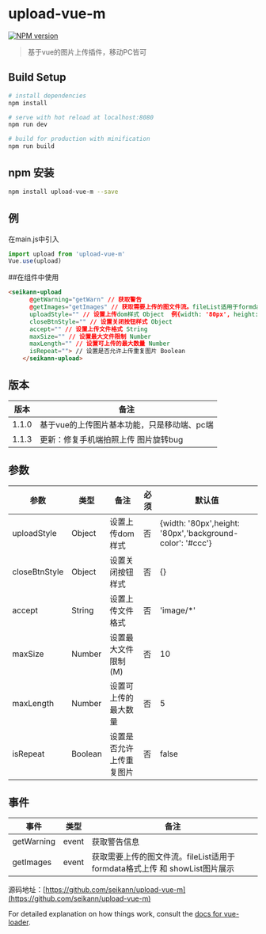 # upload-vue-m
[![NPM version](https://img.shields.io/npm/v/upload-vue-m.svg)](https://www.npmjs.com/package/upload-vue-m)
> 基于vue的图片上传插件，移动PC皆可
## Build Setup

``` bash
# install dependencies
npm install

# serve with hot reload at localhost:8080
npm run dev

# build for production with minification
npm run build
```
## npm 安装
``` bash
npm install upload-vue-m --save
```
## 例
在main.js中引入
```js
import upload from 'upload-vue-m'
Vue.use(upload)
```
##在组件中使用
``` html
<seikann-upload
      @getWarning="getWarn" // 获取警告
      @getImages="getImages" // 获取需要上传的图文件流。fileList适用于formdata格式上传 和 showList图片展示
      uploadStyle="" // 设置上传dom样式 Object  例{width: '80px', height: '80px'}
      closeBtnStyle="" // 设置关闭按钮样式 Object
      accept="" // 设置上传文件格式 String
      maxSize="" // 设置最大文件限制 Number
      maxLength="" // 设置可上传的最大数量 Number
      isRepeat=""> // 设置是否允许上传重复图片 Boolean
    </seikann-upload>
```
## 版本
| 版本 | 备注 |
| ------ | ------ |
| 1.1.0 | 基于vue的上传图片基本功能，只是移动端、pc端 |
| 1.1.3 | 更新：修复手机端拍照上传 图片旋转bug |

## 参数

| 参数 | 类型 | 备注 | 必须 | 默认值 |
|  ------ | ------ | ------ | ------ | ------ |
| uploadStyle | Object | 设置上传dom样式 | 否 | {width: '80px',height: '80px','background-color': '#ccc'} |
| closeBtnStyle | Object | 设置关闭按钮样式 | 否 | {} |
| accept | String | 设置上传文件格式 | 否 | 'image/*' |
| maxSize | Number | 设置最大文件限制(M) | 否 | 10 |
| maxLength | Number | 设置可上传的最大数量 | 否 | 5 |
| isRepeat | Boolean | 设置是否允许上传重复图片 | 否 | false |


## 事件

| 事件 | 类型 | 备注 |
|  ------ | ------ | ------ |
| getWarning | event | 获取警告信息 |
| getImages | event | 获取需要上传的图文件流。fileList适用于formdata格式上传 和 showList图片展示 |

源码地址：[https://github.com/seikann/upload-vue-m](https://github.com/seikann/upload-vue-m)

For detailed explanation on how things work, consult the [docs for vue-loader](http://vuejs.github.io/vue-loader).
